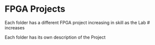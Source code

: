 # FPGA Projects

Each folder has a different FPGA project increasing in skill as the Lab # increases  

Each folder has its own description of the Project
